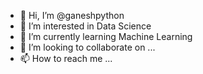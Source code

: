 - 👋 Hi, I’m @ganeshpython
- 👀 I’m interested in Data Science
- 🌱 I’m currently learning  Machine Learning
- 💞️ I’m looking to collaborate on ...
- 📫 How to reach me ...

<!---
ganeshpython/ganeshpython is a ✨ special ✨ repository because its `README.md` (this file) appears on your GitHub profile.
You can click the Preview link to take a look at your changes.
--->
